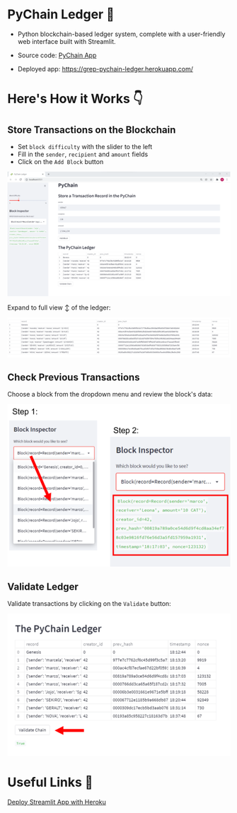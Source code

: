 # PyChain Ledger 🔗

- Python blockchain-based ledger system, complete with a user-friendly web interface built with Streamlit.

- Source code: [PyChain App](pychain.py)

- Deployed app: https://grep-pychain-ledger.herokuapp.com/

# Here's How it Works 👇

## Store Transactions on the Blockchain

- Set `block difficulty` with the slider to the left
- Fill in the `sender`, `recipient` and `amount` fields
- Click on the `Add Block` button

![new-block](Images/new_transaction.png)

Expand to full view ↕ of the ledger:

![full-view](Images/full_ledger.png)

## Check Previous Transactions

Choose a block from the dropdown menu and review the block's data:

![choose-transaction](Images/check_transact.png)

## Validate Ledger

Validate transactions by clicking on the `Validate` button:

![validate](Images/validate_chain.png)


# Useful Links 📝

[Deploy Streamlit App with Heroku](https://towardsdatascience.com/a-quick-tutorial-on-how-to-deploy-your-streamlit-app-to-heroku-874e1250dadd)
